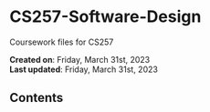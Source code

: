 # CS257-Software-Design

Coursework files for CS257

**Created on**: Friday, March 31st, 2023  
**Last updated**: Friday, March 31st, 2023

## Contents
